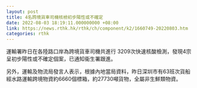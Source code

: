 ```yaml
---
layout: post
title: 4名跨境貨車司機核檢初步陽性或不確定
date: 2022-08-03 18:19:11.000000000 +08:00
link: https://news.rthk.hk/rthk/ch/component/k2/1660749-20220803.htm
categories: rthk
---
```


運輸署昨日在各陸路口岸為跨境貨車司機共進行 3209次快速核酸檢測，發現4宗呈初步陽性或不確定個案，已通知衞生署跟進。
 
另外，運輸及物流局發言人表示，根據內地當局資料，昨日深圳市有63班次貨船經水路運輸跨境物資約6660個標箱，約27730噸貨物，全屬非生鮮類物資。
